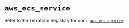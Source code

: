 # `aws_ecs_service`

Refer to the Terraform Registory for docs: [`aws_ecs_service`](https://registry.terraform.io/providers/hashicorp/aws/5.12.0/docs/resources/ecs_service).
